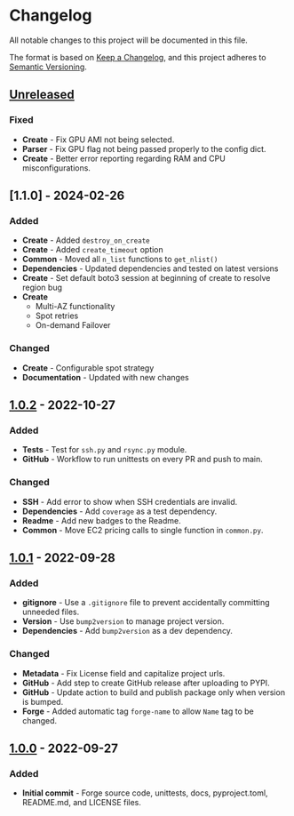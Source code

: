 # Changelog

All notable changes to this project will be documented in this file.

The format is based on [Keep a Changelog](https://keepachangelog.com/en/1.0.0/), and this project adheres to [Semantic Versioning](https://semver.org/spec/v2.0.0.html).

## [Unreleased]

### Fixed
- **Create** - Fix GPU AMI not being selected.
- **Parser** - Fix GPU flag not being passed properly to the config dict.
- **Create** - Better error reporting regarding RAM and CPU misconfigurations.

## [1.1.0] - 2024-02-26

### Added
- **Create** - Added `destroy_on_create`
- **Create** - Added `create_timeout` option
- **Common** - Moved all `n_list` functions to `get_nlist()`
- **Dependencies** - Updated dependencies and tested on latest versions
- **Create** - Set default boto3 session at beginning of create to resolve region bug
- **Create**
  - Multi-AZ functionality
  - Spot retries
  - On-demand Failover

### Changed
- **Create** - Configurable spot strategy
- **Documentation** - Updated with new changes

## [1.0.2] - 2022-10-27

### Added
- **Tests** - Test for `ssh.py` and `rsync.py` module.
- **GitHub** - Workflow to run unittests on every PR and push to main.

### Changed
- **SSH** - Add error to show when SSH credentials are invalid.
- **Dependencies** - Add `coverage` as a test dependency.
- **Readme** - Add new badges to the Readme.
- **Common** - Move EC2 pricing calls to single function in `common.py`.


## [1.0.1] - 2022-09-28

### Added
- **gitignore** - Use a `.gitignore` file to prevent accidentally committing unneeded files.
- **Version** - Use `bump2version` to manage project version.
- **Dependencies** - Add `bump2version` as a dev dependency.

### Changed
- **Metadata** - Fix License field and capitalize project urls.
- **GitHub** - Add step to create GitHub release after uploading to PYPI.
- **GitHub** - Update action to build and publish package only when version is bumped.
- **Forge** - Added automatic tag `forge-name` to allow `Name` tag to be changed.

## [1.0.0] - 2022-09-27

### Added
- **Initial commit** - Forge source code, unittests, docs, pyproject.toml, README.md, and LICENSE files.

[unreleased]: https://github.com/carsdotcom/cars-forge/compare/v1.0.2...HEAD
[1.0.2]: https://github.com/carsdotcom/cars-forge/compare/v1.0.1...v1.0.2
[1.0.1]: https://github.com/carsdotcom/cars-forge/compare/v1.0.0...v1.0.1
[1.0.0]: https://github.com/carsdotcom/cars-forge/releases/tag/v1.0.0
